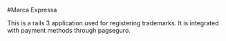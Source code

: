 #Marca Expressa

This is a rails 3 application used for registering trademarks. It is integrated with payment methods through pagseguro.
